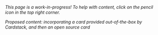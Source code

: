 _This page is a work-in-progress! To help with content, click on the pencil icon in the top right corner._

_Proposed content: incorporating a card provided out-of-the-box by Cardstack, and then an open source card_
